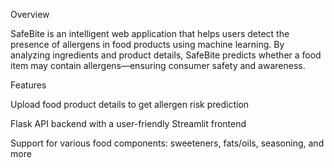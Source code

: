 
Overview

SafeBite is an intelligent web application that helps users detect the presence of allergens in food products using machine learning. By analyzing ingredients and product details, SafeBite predicts whether a food item may contain allergens—ensuring consumer safety and awareness.

 Features
 
Upload food product details to get allergen risk prediction

Flask API backend with a user-friendly Streamlit frontend

Support for various food components: sweeteners, fats/oils, seasoning, and more
